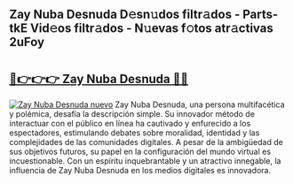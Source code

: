 ## Zay Nuba Desnuda D𝚎sn𝚞dos filtr𝚊dos - Parts-tkE Vid𝚎os filtr𝚊dos - N𝚞evas f𝚘tos atr𝚊ctivas 2uFoy

# <h2><a href="http://mb1ubi.tromn.icu/?c=Zay+Nuba+Desnuda">🔗👉👉👉 Zay Nuba Desnuda 🔗🔗</a></h2>

[![Zay Nuba Desnuda nuevo](https://i.imgur.com/pEAQMta.gif)](http://mb1ubi.tromn.icu/?c=Zay+Nuba+Desnuda)
Zay Nuba Desnuda, una persona multifacética y polémica, desafía la descripción simple. Su innovador método de interactuar con el público en línea ha cautivado y enfurecido a los espectadores, estimulando debates sobre moralidad, identidad y las complejidades de las comunidades digitales. A pesar de la ambigüedad de sus objetivos futuros, su papel en la configuración del mundo virtual es incuestionable. Con un espíritu inquebrantable y un atractivo innegable, la influencia de Zay Nuba Desnuda en los medios digitales es innovadora.
